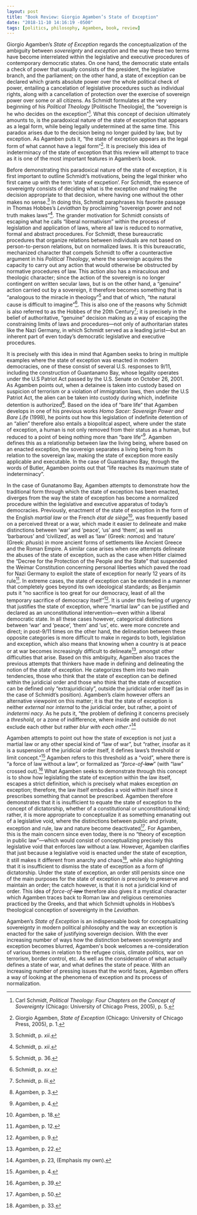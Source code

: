 ```yaml
---
layout: post
title: "Book Review: Giorgio Agamben’s State of Exception"
date: "2018-11-10 14:16:19 -0500"
tags: [politics, philosophy, Agamben, book, review]
---
```



Giorgio Agamben’s *State of Exception* regards the conceptualization of the ambiguity between *sovereignty* and *exception* and the way these two terms have become interrelated within the legislative and executive procedures of contemporary democratic states. On one hand, the democratic state entails a check of power that usually consists of the president, the legislative branch, and the parliament; on the other hand, a state of exception can be declared which grants absolute power over the whole political check of power, entailing a cancelation of legislative procedures such as individual rights, along with a cancellation of protection over the exercise of sovereign power over some or all citizens. As Schmidt formulates at the very beginning of his *Political Theology* [Politische Theologie], the “sovereign is he who decides on the exception”[^1]. What this concept of decision ultimately amounts to, is the paradoxical nature of the state of exception that appears as a legal form, while being legally undetermined at the same time. This paradox arises due to the decision being no longer guided by law, but by exception. As Agamben puts it, “the state of exception appears as the legal form of what cannot have a legal form”[^5]. It is precisely this idea of indeterminacy of the state of exception that this review will attempt to trace as it is one of the most important features in Agamben’s book.

Before demonstrating this paradoxical nature of the state of exception, it is first important to outline Schmidt’s motivations, being the legal thinker who first came up with the term ‘state of excpetion’. For Schmidt, the essence of sovereignty consists of deciding what is the exception *and* making the decision appropriate to that decision, where having one without the other makes no sense.[^6] In doing this, Schmidt paraphrases his favorite passage in Thomas Hobbes’s *Leviathan* by proclaiming “sovereign power and not truth makes laws”[^6]. The grander motivation for Schmidt consists of escaping what he calls “liberal normativism” within the process of legislation and application of laws, where all law is reduced to normative, formal and abstract procedures. For Schmidt, these bureaucratic procedures that organize relations between individuals are not based on person-to-person relations, but on normalized laws. It is this bureaucratic, mechanized character that compels Schmidt to offer a counteractive argument in his *Political Theology*, where the sovereign acquires the capacity to carry out any action that would otherwise be obstructed by normative procedures of law. This action also has a miraculous and theologic character; since the action of the sovereign is no longer contingent on written secular laws, but is on the other hand, a “genuine” action carried out by a sovereign, it therefore becomes something that is “analogous to the miracle in theology”[^8] and that of which, “the natural cause is difficult to imagine”[^9]. This is also one of the reasons why Schmidt is also referred to as the Hobbes of the 20th Century[^10]; it is precisely in the belief of authoritative, “genuine” decision making as a way of escaping the constraining limits of laws and procedures—not only of authoritarian states like the Nazi Germany, in which Schmidt served as a leading jurist—but an inherent part of even today’s democratic legislative and executive procedures.

It is precisely with this idea in mind that Agamben seeks to bring in multiple examples where the state of exception was enacted in modern democracies, one of these consist of several U.S. responses to 9/11, including the construction of Guantanamo Bay, whose legality operates under the U.S Patriot Act passed by the U.S. Senate on October 26, 2001. As Agamben points out, when a detainee is taken into custody based on suspicion of terrorism or a violation of immigration laws, then under the U.S Patriot Act, the alien can be taken into custody during which, indefinite detention is authorized[^12]. Based on the idea of “bare life“ that Agamben develops in one of his previous works *Homo Sacer: Sovereign Power and Bare Life* (1998), he points out how this legislation of indefinite detention of an “alien” therefore also entails a biopolitcal aspect, where under the state of exception, a human is not only removed from their status as a human, but reduced to a point of being nothing more than “bare life”[^13]. Agamben defines this as a relationship between law the living being, where based on an enacted exception, the sovereign separates a living being from its relation to the  sovereign law, making the state of exception more easily applicable and executable. In the case of Guantánamo Bay, through the words of Butler, Agamben points out that “life reaches its maximum state of indeterminacy”.

In the case of Gunatanomo Bay, Agamben attempts to demonstrate how the traditional form through which the state of exception has been enacted, diverges from the way the state of exception has become a normalized procedure within the legislative and executive apparatus of today’s democracies. Previously, enactment of the state of exception in the form of the English *martial law* or the French *état de siège*[^14], was frequently based on a perceived threat or a war, which made it easier to delineate and make distinctions between ‘war’ and ‘peace’, ‘us’ and ‘them’, as well as ‘barbarous’ and ‘civilized’, as well as ‘law’ (Greek: *nomos*) and ‘nature’ (Greek: *phusis*) in more ancient forms of settlements like Ancient Greece and the Roman Empire. A similar case arises when one attempts delineate the abuses of the state of exception, such as the case when Hitler claimed the “Decree for the Protection of the People and the State” that suspended the Weimar Constitution concerning personal liberties which paved the road for Nazi Germany to exploit the state of exception for nearly 12 years of its rule[^15]. In extreme cases, the state of exception can be extended in a manner that completely goes beyond its own ideological standards; as Benjamin puts it “no sacrifice is too great for our democracy, least of all the temporary sacrifice of democracy itself”[^11]. It is under this feeling of urgency that justifies the state of exception, where “martial law” can be justified and  declared as an unconstitutional intervention—even within a liberal democratic state. In all these cases however, categorical distinctions between ‘war’ and ‘peace’, ‘them’ and ‘us’, etc. were more concrete and direct; in post-9/11 times on the other hand, the delineation between these opposite categories is more difficult to make in regards to both, legislation and exception, which also means that knowing when a country is at peace or at war becomes increasingly difficult to delineate[^16], amongst other difficulties that arise. Based on this ambiguity, Agamben also traces the previous attempts that thinkers have made in defining and delineating the notion of the state of exception. He categorizes them into two main tendencies, those who think that the state of exception can be defined within the juridicial order and those who think that the state of exception can be defined only “extrajuridicialy”, outside the juridicial order itself (as in the case of Schmidt’s position). Agamben’s claim however offers an alternative viewpoint on this matter; it is that the state of exception is neither *external* nor *internal* to the juridicial order, but rather, a point of *indetermi nacy*. As he puts it, “the problem of defining it concerns precisely a *threshold*, or a zone of indifference, where inside and outside do not exclude each other but rather *blur with each other*.”[^17]


<!--
Reich Weimar, etc.
-->

Agamben attempts to point out how the state of exception is not just a martial law or any other special kind of “law of war”, but “rather, insofar as it is a suspension of the juridicial order itself, it defines laws’s threshold or limit concept.”[^2] Agamben refers to this threshold as a “void”, where there is “a force of law without a law“, or formalized as “*force-of-~~law~~*” (with “law” crossed out).[^3] What Agamben seeks to demonstrate through this concept is to show how legislating the state of exception within the law itself, escapes a strict definition, which is precisely what makes exception *an* exception; therefore, the law itself embodies a void within itself since it prescribes something that cannot be prescribed. Agamben therefore demonstrates that it is insufficient to equate the state of exception to the concept of dictatorship, whether of a constitutional or unconstitutional kind; rather, it is more appropriate to conceptualize it as something emanating out of a legislative void, where the distinctions between public and private, exception and rule, law and nature become deactivated[^4]. For Agamben, this is the main concern since even today, there is no “theory of exception in public law”—which would consist of conceptualizing precisely this legislative void that enforces law without a law. However, Agamben clarifies that just because a legislative void is enacted under the state of exception, it still makes it different from anarchy and chaos[^18], while also highlighting that it is insufficient to dismiss the state of exception as a form of dictatorship. Under the state of exception, an order still persists since one of the main purposes for the state of exception *is* precisely to preserve and maintain an order; the catch however, is that it is not a juridicial kind of order. This idea of *force-of-~~law~~* therefore also gives it a mystical character which Agamben traces back to Roman law and religious ceremonies practiced by the Greeks, and that which Schmidt upholds in Hobbes’s theological conception of sovereignty in the *Leviathan*.

Agamben’s *State of Exception* is an indispensable book for conceptualizing sovereignty in modern political philosophy and the way an exception is enacted for the sake of justifying sovereign decision. With the ever increasing number of ways how the distinction between sovereignty and exception becomes blurred, Agamben's book welcomes a re-consideration of various themes in relation to the refugee crisis, climate politics, war on terrorism, border control, etc. As well as the consideration of what actually defines a state of war, and what defines the state of peace. With an increasing number of pressing issues that the world faces, Agamben offers a way of looking at the phenomena of exception and its process of normalization.


[^1]: Carl Schmidt, *Political Theology: Four Chapters on the Concept of Sovereignty* (Chicago: University of Chicago Press, 2005), p. 5.
[^2]: Agamben, p. 4.
[^3]: Agamben, p. 39.
[^4]: Agamben, p. 50.
[^5]: Giorgio Agamben, *State of Exception* (Chicago: University of Chicago Press, 2005), p. 1.
[^6]: Schmidt, p. *xii*.
[^7]: Schmidt, p. *xiii*.
[^8]: Schmidt, p. 36.
[^9]: Schmidt, p. *xx*.
[^10]: Schmidt, p. *lii*.
[^11]: Agamben, p. 9.
[^12]: Agamben, p. 3.
[^13]: Agamben, p. 4.
[^14]: Agamben, p. 18.
[^15]: Agamben, p. 12.
[^16]: Agamben, p. 22.
[^17]: Agamben, p. 23, (Emphasis my own).
[^18]: Agamben, p. 33.
